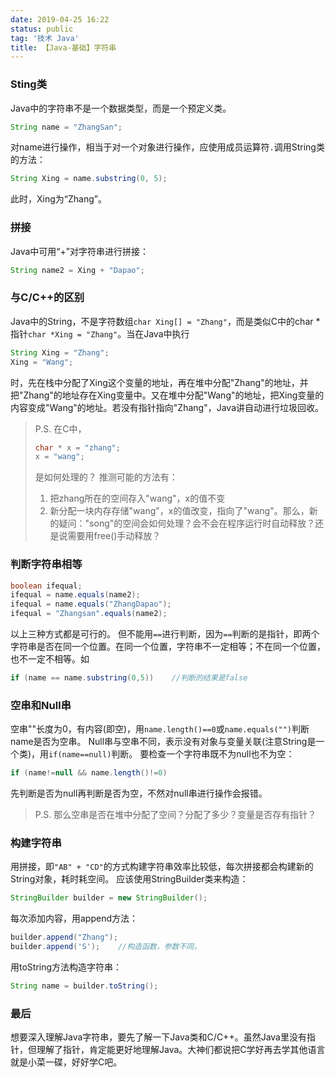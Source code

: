 ```yaml
---
date: 2019-04-25 16:22
status: public
tag: '技术 Java'
title: 【Java-基础】字符串
---
```


### Sting类
Java中的字符串不是一个数据类型，而是一个预定义类。
```Java
String name = "ZhangSan";
```
对name进行操作，相当于对一个对象进行操作，应使用成员运算符`.`调用String类的方法：
```Java
String Xing = name.substring(0, 5);
```
此时，Xing为“Zhang”。

### 拼接
Java中可用“+”对字符串进行拼接：
```Java
String name2 = Xing + "Dapao";
```

### 与C/C++的区别
Java中的String，不是字符数组`char Xing[] = "Zhang"`，而是类似C中的char *指针`char *Xing = "Zhang"`。当在Java中执行
```Java
String Xing = "Zhang";
Xing = "Wang";
```
时，先在栈中分配了Xing这个变量的地址，再在堆中分配"Zhang"的地址，并把"Zhang"的地址存在Xing变量中。又在堆中分配"Wang"的地址，把Xing变量的内容变成"Wang"的地址。若没有指针指向"Zhang"，Java讲自动进行垃圾回收。

> P.S. 在C中，
> ```C
> char * x = "zhang";
> x = "wang";
> ```
> 是如何处理的？
> 推测可能的方法有：
> 1. 把zhang所在的空间存入"wang"，x的值不变
> 2. 新分配一块内存存储"wang"，x的值改变，指向了"wang"。那么，新的疑问："song"的空间会如何处理？会不会在程序运行时自动释放？还是说需要用free()手动释放？

### 判断字符串相等
```Java
boolean ifequal;
ifequal = name.equals(name2);
ifequal = name.equals("ZhangDapao");
ifequal = "Zhangsan".equals(name2);
```
以上三种方式都是可行的。
但不能用`==`进行判断，因为`==`判断的是指针，即两个字符串是否在同一个位置。在同一个位置，字符串不一定相等；不在同一个位置，也不一定不相等。如
```Java
if (name == name.substring(0,5))    //判断的结果是false
```
### 空串和Null串
空串""长度为0，有内容(即空)，用`name.length()==0`或`name.equals("")`判断name是否为空串。
Null串与空串不同，表示没有对象与变量关联(注意String是一个类)，用`if(name==null)`判断。
要检查一个字符串既不为null也不为空：
```Java
if (name!=null && name.length()!=0)
```
先判断是否为null再判断是否为空，不然对null串进行操作会报错。

> P.S.
> 那么空串是否在堆中分配了空间？分配了多少？变量是否存有指针？

### 构建字符串
用拼接，即`"AB" + "CD"`的方式构建字符串效率比较低，每次拼接都会构建新的String对象，耗时耗空间。
应该使用StringBuilder类来构造：
```Java
StringBuilder builder = new StringBuilder();
```
每次添加内容，用append方法：
```Java
builder.append("Zhang");
builder.append('S');    //构造函数，参数不同，
```
用toString方法构造字符串：
```Java
String name = builder.toString();
```
### 最后
想要深入理解Java字符串，要先了解一下Java类和C/C++。虽然Java里没有指针，但理解了指针，肯定能更好地理解Java。大神们都说把C学好再去学其他语言就是小菜一碟，好好学C吧。